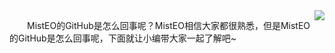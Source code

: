 <img align="right" src="https://github-readme-stats.vercel.app/api?username=MistEO&show_icons=true" />

　　MistEO的GitHub是怎么回事呢？MistEO相信大家都很熟悉，但是MistEO的GitHub是怎么回事呢，下面就让小编带大家一起了解吧~
